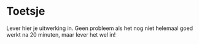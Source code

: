 # Toetsje

Lever hier je uitwerking in. Geen probleem als het nog niet helemaal goed werkt na 20 minuten, maar lever het wel in!
